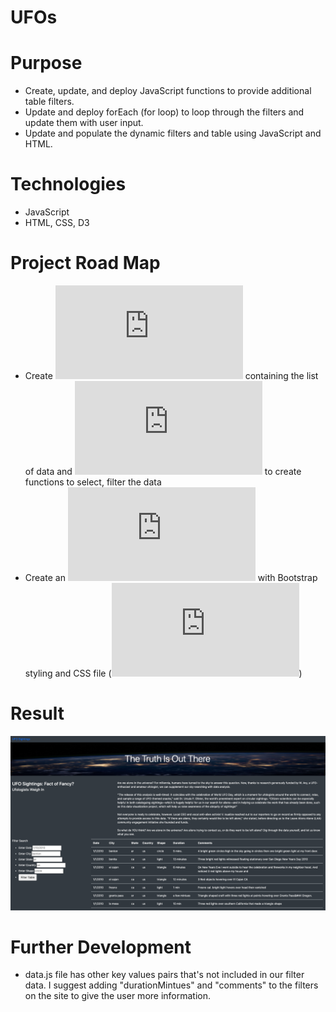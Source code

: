 # UFOs

# Purpose
- Create, update, and deploy JavaScript functions to provide additional table filters.
- Update and deploy forEach (for loop) to loop through the filters and update them with user input.
- Update and populate the dynamic filters and table using JavaScript and HTML.

# Technologies
- JavaScript
- HTML, CSS, D3 

# Project Road Map
- Create ![data.js](https://github.com/sdang101/UFOs/blob/master/static/js/data.js) containing the list of data and ![app.js](https://github.com/sdang101/UFOs/blob/master/static/js/data.js) to create functions to select, filter the data
- Create an ![index.html](https://github.com/sdang101/UFOs/blob/master/index.html) with Bootstrap styling and CSS file (![style.css](https://github.com/sdang101/UFOs/blob/master/static/css/style.css))

# Result
![WebPage](https://github.com/sdang101/UFOs/blob/master/static/images/WebPage.png)

# Further Development
- data.js file has other key values pairs that's not included in our filter data. I suggest adding "durationMintues" and "comments" to the filters on the site to give the user more information.